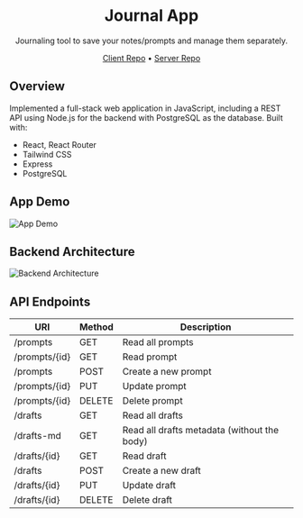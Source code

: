 <div align="center">

# Journal App

Journaling tool to save your notes/prompts and manage them separately.

[Client Repo](https://github.com/almeidavc/journal-app-client) •
[Server Repo](https://github.com/almeidavc/journal-app-server)

</div>

## Overview

Implemented a full-stack web application in JavaScript, including a REST API using Node.js for the backend with PostgreSQL as the database. Built with:

- React, React Router
- Tailwind CSS
- Express
- PostgreSQL

## App Demo

![App Demo](./journal-app-client/app-demo.gif)

## Backend Architecture

![Backend Architecture](./journal-app-server/backend-architecture.png)

## API Endpoints

| URI           | Method | Description                                 |
| ------------- | ------ | ------------------------------------------- |
| /prompts      | GET    | Read all prompts                            |
| /prompts/{id} | GET    | Read prompt                                 |
| /prompts      | POST   | Create a new prompt                         |
| /prompts/{id} | PUT    | Update prompt                               |
| /prompts/{id} | DELETE | Delete prompt                               |
| /drafts       | GET    | Read all drafts                             |
| /drafts-md    | GET    | Read all drafts metadata (without the body) |
| /drafts/{id}  | GET    | Read draft                                  |
| /drafts       | POST   | Create a new draft                          |
| /drafts/{id}  | PUT    | Update draft                                |
| /drafts/{id}  | DELETE | Delete draft                                |
